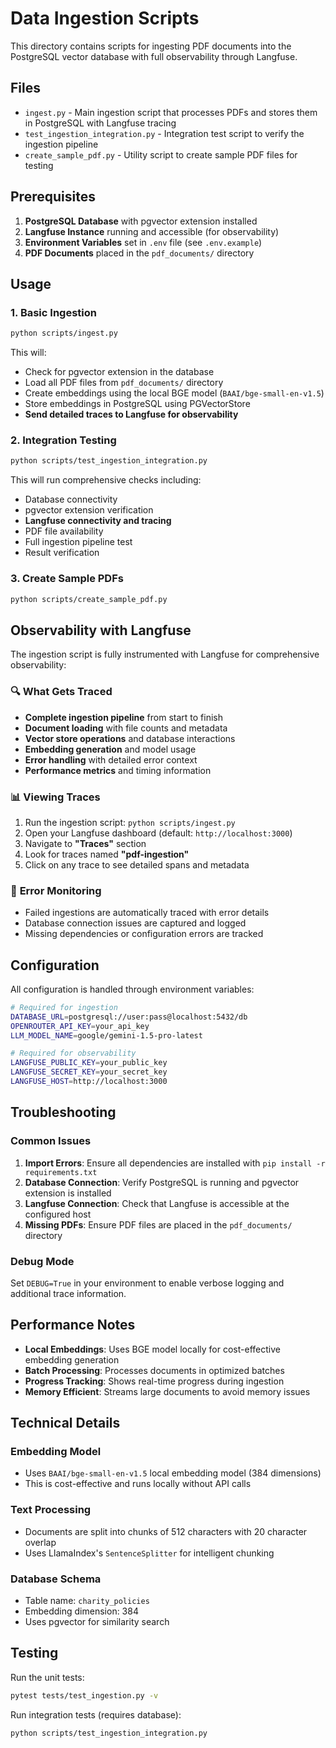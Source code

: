 # Data Ingestion Scripts

This directory contains scripts for ingesting PDF documents into the PostgreSQL vector database with full observability through Langfuse.

## Files

- `ingest.py` - Main ingestion script that processes PDFs and stores them in PostgreSQL with Langfuse tracing
- `test_ingestion_integration.py` - Integration test script to verify the ingestion pipeline
- `create_sample_pdf.py` - Utility script to create sample PDF files for testing

## Prerequisites

1. **PostgreSQL Database** with pgvector extension installed
2. **Langfuse Instance** running and accessible (for observability)
3. **Environment Variables** set in `.env` file (see `.env.example`)
4. **PDF Documents** placed in the `pdf_documents/` directory

## Usage

### 1. Basic Ingestion

```bash
python scripts/ingest.py
```

This will:

- Check for pgvector extension in the database
- Load all PDF files from `pdf_documents/` directory
- Create embeddings using the local BGE model (`BAAI/bge-small-en-v1.5`)
- Store embeddings in PostgreSQL using PGVectorStore
- **Send detailed traces to Langfuse for observability**

### 2. Integration Testing

```bash
python scripts/test_ingestion_integration.py
```

This will run comprehensive checks including:

- Database connectivity
- pgvector extension verification
- **Langfuse connectivity and tracing**
- PDF file availability
- Full ingestion pipeline test
- Result verification

### 3. Create Sample PDFs

```bash
python scripts/create_sample_pdf.py
```

## Observability with Langfuse

The ingestion script is fully instrumented with Langfuse for comprehensive observability:

### 🔍 **What Gets Traced**

- **Complete ingestion pipeline** from start to finish
- **Document loading** with file counts and metadata
- **Vector store operations** and database interactions
- **Embedding generation** and model usage
- **Error handling** with detailed error context
- **Performance metrics** and timing information

### 📊 **Viewing Traces**

1. Run the ingestion script: `python scripts/ingest.py`
2. Open your Langfuse dashboard (default: `http://localhost:3000`)
3. Navigate to **"Traces"** section
4. Look for traces named **"pdf-ingestion"**
5. Click on any trace to see detailed spans and metadata

### 🚨 **Error Monitoring**

- Failed ingestions are automatically traced with error details
- Database connection issues are captured and logged
- Missing dependencies or configuration errors are tracked

## Configuration

All configuration is handled through environment variables:

```bash
# Required for ingestion
DATABASE_URL=postgresql://user:pass@localhost:5432/db
OPENROUTER_API_KEY=your_api_key
LLM_MODEL_NAME=google/gemini-1.5-pro-latest

# Required for observability
LANGFUSE_PUBLIC_KEY=your_public_key
LANGFUSE_SECRET_KEY=your_secret_key
LANGFUSE_HOST=http://localhost:3000
```

## Troubleshooting

### Common Issues

1. **Import Errors**: Ensure all dependencies are installed with `pip install -r requirements.txt`
2. **Database Connection**: Verify PostgreSQL is running and pgvector extension is installed
3. **Langfuse Connection**: Check that Langfuse is accessible at the configured host
4. **Missing PDFs**: Ensure PDF files are placed in the `pdf_documents/` directory

### Debug Mode

Set `DEBUG=True` in your environment to enable verbose logging and additional trace information.

## Performance Notes

- **Local Embeddings**: Uses BGE model locally for cost-effective embedding generation
- **Batch Processing**: Processes documents in optimized batches
- **Progress Tracking**: Shows real-time progress during ingestion
- **Memory Efficient**: Streams large documents to avoid memory issues

## Technical Details

### Embedding Model

- Uses `BAAI/bge-small-en-v1.5` local embedding model (384 dimensions)
- This is cost-effective and runs locally without API calls

### Text Processing

- Documents are split into chunks of 512 characters with 20 character overlap
- Uses LlamaIndex's `SentenceSplitter` for intelligent chunking

### Database Schema

- Table name: `charity_policies`
- Embedding dimension: 384
- Uses pgvector for similarity search

## Testing

Run the unit tests:

```bash
pytest tests/test_ingestion.py -v
```

Run integration tests (requires database):

```bash
python scripts/test_ingestion_integration.py
```
